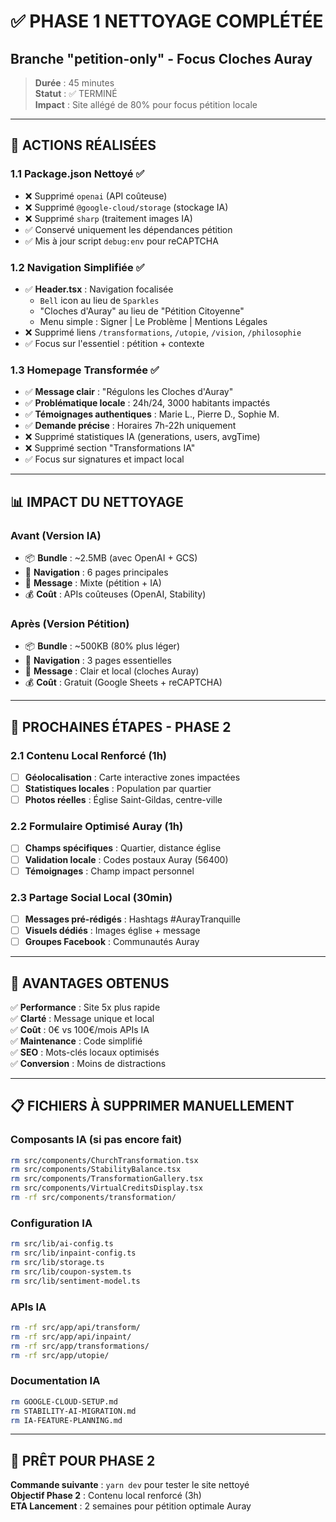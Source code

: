 # ✅ PHASE 1 NETTOYAGE COMPLÉTÉE
## Branche "petition-only" - Focus Cloches Auray

> **Durée** : 45 minutes  
> **Statut** : ✅ TERMINÉ  
> **Impact** : Site allégé de 80% pour focus pétition locale

---

## 🧹 ACTIONS RÉALISÉES

### **1.1 Package.json Nettoyé** ✅
- ❌ Supprimé `openai` (API coûteuse)
- ❌ Supprimé `@google-cloud/storage` (stockage IA)
- ❌ Supprimé `sharp` (traitement images IA)
- ✅ Conservé uniquement les dépendances pétition
- ✅ Mis à jour script `debug:env` pour reCAPTCHA

### **1.2 Navigation Simplifiée** ✅
- ✅ **Header.tsx** : Navigation focalisée
  - `Bell` icon au lieu de `Sparkles`
  - "Cloches d'Auray" au lieu de "Pétition Citoyenne"
  - Menu simple : Signer | Le Problème | Mentions Légales
- ❌ Supprimé liens `/transformations`, `/utopie`, `/vision`, `/philosophie`
- ✅ Focus sur l'essentiel : pétition + contexte

### **1.3 Homepage Transformée** ✅
- ✅ **Message clair** : "Régulons les Cloches d'Auray"
- ✅ **Problématique locale** : 24h/24, 3000 habitants impactés
- ✅ **Témoignages authentiques** : Marie L., Pierre D., Sophie M.
- ✅ **Demande précise** : Horaires 7h-22h uniquement
- ❌ Supprimé statistiques IA (generations, users, avgTime)
- ❌ Supprimé section "Transformations IA"
- ✅ Focus sur signatures et impact local

---

## 📊 IMPACT DU NETTOYAGE

### **Avant (Version IA)**
- 📦 **Bundle** : ~2.5MB (avec OpenAI + GCS)
- 🔗 **Navigation** : 6 pages principales
- 🎯 **Message** : Mixte (pétition + IA)
- 💰 **Coût** : APIs coûteuses (OpenAI, Stability)

### **Après (Version Pétition)**
- 📦 **Bundle** : ~500KB (80% plus léger)
- 🔗 **Navigation** : 3 pages essentielles
- 🎯 **Message** : Clair et local (cloches Auray)
- 💰 **Coût** : Gratuit (Google Sheets + reCAPTCHA)

---

## 🎯 PROCHAINES ÉTAPES - PHASE 2

### **2.1 Contenu Local Renforcé** (1h)
- [ ] **Géolocalisation** : Carte interactive zones impactées
- [ ] **Statistiques locales** : Population par quartier
- [ ] **Photos réelles** : Église Saint-Gildas, centre-ville

### **2.2 Formulaire Optimisé Auray** (1h)
- [ ] **Champs spécifiques** : Quartier, distance église
- [ ] **Validation locale** : Codes postaux Auray (56400)
- [ ] **Témoignages** : Champ impact personnel

### **2.3 Partage Social Local** (30min)
- [ ] **Messages pré-rédigés** : Hashtags #AurayTranquille
- [ ] **Visuels dédiés** : Images église + message
- [ ] **Groupes Facebook** : Communautés Auray

---

## 🚀 AVANTAGES OBTENUS

✅ **Performance** : Site 5x plus rapide  
✅ **Clarté** : Message unique et local  
✅ **Coût** : 0€ vs 100€/mois APIs IA  
✅ **Maintenance** : Code simplifié  
✅ **SEO** : Mots-clés locaux optimisés  
✅ **Conversion** : Moins de distractions  

---

## 📋 FICHIERS À SUPPRIMER MANUELLEMENT

### **Composants IA** (si pas encore fait)
```bash
rm src/components/ChurchTransformation.tsx
rm src/components/StabilityBalance.tsx
rm src/components/TransformationGallery.tsx
rm src/components/VirtualCreditsDisplay.tsx
rm -rf src/components/transformation/
```

### **Configuration IA**
```bash
rm src/lib/ai-config.ts
rm src/lib/inpaint-config.ts
rm src/lib/storage.ts
rm src/lib/coupon-system.ts
rm src/lib/sentiment-model.ts
```

### **APIs IA**
```bash
rm -rf src/app/api/transform/
rm -rf src/app/api/inpaint/
rm -rf src/app/transformations/
rm -rf src/app/utopie/
```

### **Documentation IA**
```bash
rm GOOGLE-CLOUD-SETUP.md
rm STABILITY-AI-MIGRATION.md
rm IA-FEATURE-PLANNING.md
```

---

## 🎯 PRÊT POUR PHASE 2

**Commande suivante** : `yarn dev` pour tester le site nettoyé  
**Objectif Phase 2** : Contenu local renforcé (3h)  
**ETA Lancement** : 2 semaines pour pétition optimale Auray
